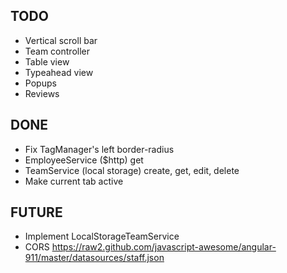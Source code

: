## TODO
* Vertical scroll bar
* Team controller
* Table view
* Typeahead view
* Popups
* Reviews

## DONE 
* Fix TagManager's left border-radius
* EmployeeService ($http) get
* TeamService (local storage) create, get, edit, delete
* Make current tab active

## FUTURE
* Implement LocalStorageTeamService
* CORS https://raw2.github.com/javascript-awesome/angular-911/master/datasources/staff.json